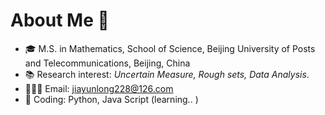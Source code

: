 # About Me 🙌 

- 🎓 M.S. in Mathematics, School of Science, Beijing University of Posts and Telecommunications, Beijing, China
- 📚 Research interest: *Uncertain Measure, Rough sets, Data Analysis*.
- 🧑🏻‍💻 Email: jiayunlong228@126.com
- 🔨 Coding: Python, Java Script (learning.. )